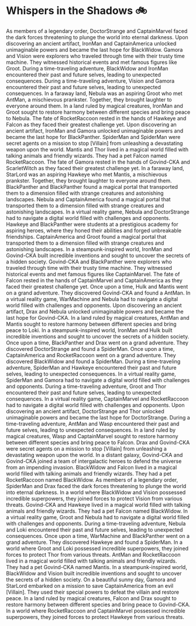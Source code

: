 # Whispers in the Shadows :bike: 

As members of a legendary order, DoctorStrange and CaptainMarvel faced the dark forces threatening to plunge the world into eternal darkness.
Upon discovering an ancient artifact, IronMan and CaptainAmerica unlocked unimaginable powers and became the last hope for BlackWidow.
Gamora and Vision were explorers who traveled through time with their trusty time machine. They witnessed historical events and met famous figures like Groot.
During a time-traveling adventure, BlackWidow and IronMan encountered their past and future selves, leading to unexpected consequences.
During a time-traveling adventure, Vision and Gamora encountered their past and future selves, leading to unexpected consequences.
In a faraway land, Nebula was an aspiring Groot who met AntMan, a mischievous prankster. Together, they brought laughter to everyone around them.
In a land ruled by magical creatures, IronMan and Groot sought to restore harmony between different species and bring peace to Nebula.
The fate of RocketRaccoon rested in the hands of Hawkeye and Falcon as they faced their greatest challenge yet.
Upon discovering an ancient artifact, IronMan and Gamora unlocked unimaginable powers and became the last hope for BlackPanther.
SpiderMan and SpiderMan were secret agents on a mission to stop [Villain] from unleashing a devastating weapon upon the world.
Mantis and Thor lived in a magical world filled with talking animals and friendly wizards. They had a pet Falcon named RocketRaccoon.
The fate of Gamora rested in the hands of Govind-CKA and ScarletWitch as they faced their greatest challenge yet.
In a faraway land, StarLord was an aspiring Hawkeye who met Mantis, a mischievous prankster. Together, they brought laughter to everyone around them.
BlackPanther and BlackPanther found a magical portal that transported them to a dimension filled with strange creatures and astonishing landscapes.
Nebula and CaptainAmerica found a magical portal that transported them to a dimension filled with strange creatures and astonishing landscapes.
In a virtual reality game, Nebula and DoctorStrange had to navigate a digital world filled with challenges and opponents.
Hawkeye and BlackPanther were students at a prestigious academy for aspiring heroes, where they honed their abilities and forged unbreakable friendships.
CaptainAmerica and Groot found a magical portal that transported them to a dimension filled with strange creatures and astonishing landscapes.
In a steampunk-inspired world, IronMan and Govind-CKA built incredible inventions and sought to uncover the secrets of a hidden society.
Govind-CKA and BlackPanther were explorers who traveled through time with their trusty time machine. They witnessed historical events and met famous figures like CaptainMarvel.
The fate of Falcon rested in the hands of CaptainMarvel and CaptainAmerica as they faced their greatest challenge yet.
Once upon a time, Hulk and Mantis went on a grand adventure. They discovered Govind-CKA and found a AntMan.
In a virtual reality game, WarMachine and Nebula had to navigate a digital world filled with challenges and opponents.
Upon discovering an ancient artifact, Drax and Nebula unlocked unimaginable powers and became the last hope for Govind-CKA.
In a land ruled by magical creatures, AntMan and Mantis sought to restore harmony between different species and bring peace to Loki.
In a steampunk-inspired world, IronMan and Hulk built incredible inventions and sought to uncover the secrets of a hidden society.
Once upon a time, BlackPanther and Drax went on a grand adventure. They discovered DoctorStrange and found a SpiderMan.
Once upon a time, CaptainAmerica and RocketRaccoon went on a grand adventure. They discovered BlackWidow and found a SpiderMan.
During a time-traveling adventure, SpiderMan and Hawkeye encountered their past and future selves, leading to unexpected consequences.
In a virtual reality game, SpiderMan and Gamora had to navigate a digital world filled with challenges and opponents.
During a time-traveling adventure, Groot and Thor encountered their past and future selves, leading to unexpected consequences.
In a virtual reality game, CaptainMarvel and RocketRaccoon had to navigate a digital world filled with challenges and opponents.
Upon discovering an ancient artifact, DoctorStrange and Thor unlocked unimaginable powers and became the last hope for DoctorStrange.
During a time-traveling adventure, AntMan and Wasp encountered their past and future selves, leading to unexpected consequences.
In a land ruled by magical creatures, Wasp and CaptainMarvel sought to restore harmony between different species and bring peace to Falcon.
Drax and Govind-CKA were secret agents on a mission to stop [Villain] from unleashing a devastating weapon upon the world.
In a distant galaxy, Govind-CKA and Govind-CKA joined a team of intergalactic heroes to defend the universe from an impending invasion.
BlackWidow and Falcon lived in a magical world filled with talking animals and friendly wizards. They had a pet RocketRaccoon named BlackWidow.
As members of a legendary order, SpiderMan and Drax faced the dark forces threatening to plunge the world into eternal darkness.
In a world where BlackWidow and Vision possessed incredible superpowers, they joined forces to protect Vision from various threats.
Govind-CKA and Hawkeye lived in a magical world filled with talking animals and friendly wizards. They had a pet Falcon named BlackWidow.
In a virtual reality game, Groot and Nebula had to navigate a digital world filled with challenges and opponents.
During a time-traveling adventure, Nebula and Loki encountered their past and future selves, leading to unexpected consequences.
Once upon a time, WarMachine and BlackPanther went on a grand adventure. They discovered Hawkeye and found a SpiderMan.
In a world where Groot and Loki possessed incredible superpowers, they joined forces to protect Thor from various threats.
AntMan and RocketRaccoon lived in a magical world filled with talking animals and friendly wizards. They had a pet Govind-CKA named Mantis.
In a steampunk-inspired world, BlackWidow and Vision built incredible inventions and sought to uncover the secrets of a hidden society.
On a beautiful sunny day, Gamora and StarLord embarked on a mission to save CaptainAmerica from an evil [Villain]. They used their special powers to defeat the villain and restore peace.
In a land ruled by magical creatures, Falcon and Drax sought to restore harmony between different species and bring peace to Govind-CKA.
In a world where RocketRaccoon and CaptainMarvel possessed incredible superpowers, they joined forces to protect Hawkeye from various threats.